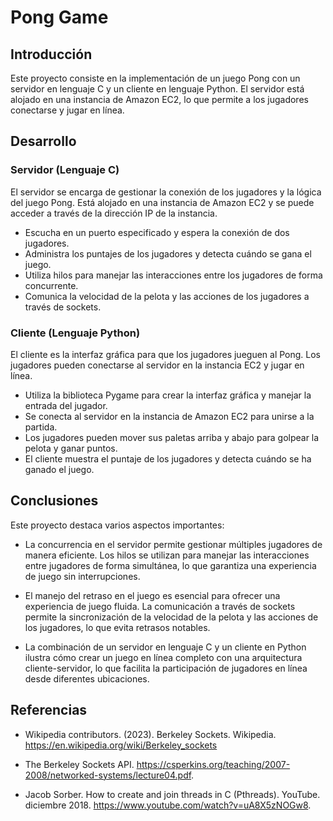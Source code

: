 # Pong Game

## Introducción

Este proyecto consiste en la implementación de un juego Pong con un servidor en lenguaje C y un cliente en lenguaje Python. El servidor está alojado en una instancia de Amazon EC2, lo que permite a los jugadores conectarse y jugar en línea.

## Desarrollo

### Servidor (Lenguaje C)

El servidor se encarga de gestionar la conexión de los jugadores y la lógica del juego Pong. Está alojado en una instancia de Amazon EC2 y se puede acceder a través de la dirección IP de la instancia.

- Escucha en un puerto especificado y espera la conexión de dos jugadores.
- Administra los puntajes de los jugadores y detecta cuándo se gana el juego.
- Utiliza hilos para manejar las interacciones entre los jugadores de forma concurrente.
- Comunica la velocidad de la pelota y las acciones de los jugadores a través de sockets.

### Cliente (Lenguaje Python)

El cliente es la interfaz gráfica para que los jugadores jueguen al Pong. Los jugadores pueden conectarse al servidor en la instancia EC2 y jugar en línea.

- Utiliza la biblioteca Pygame para crear la interfaz gráfica y manejar la entrada del jugador.
- Se conecta al servidor en la instancia de Amazon EC2 para unirse a la partida.
- Los jugadores pueden mover sus paletas arriba y abajo para golpear la pelota y ganar puntos.
- El cliente muestra el puntaje de los jugadores y detecta cuándo se ha ganado el juego.

## Conclusiones

Este proyecto destaca varios aspectos importantes:

- La concurrencia en el servidor permite gestionar múltiples jugadores de manera eficiente. Los hilos se utilizan para manejar las interacciones entre jugadores de forma simultánea, lo que garantiza una experiencia de juego sin interrupciones.

- El manejo del retraso en el juego es esencial para ofrecer una experiencia de juego fluida. La comunicación a través de sockets permite la sincronización de la velocidad de la pelota y las acciones de los jugadores, lo que evita retrasos notables.

- La combinación de un servidor en lenguaje C y un cliente en Python ilustra cómo crear un juego en línea completo con una arquitectura cliente-servidor, lo que facilita la participación de jugadores en línea desde diferentes ubicaciones.

## Referencias

- Wikipedia contributors. (2023). Berkeley Sockets. Wikipedia. https://en.wikipedia.org/wiki/Berkeley_sockets

- The Berkeley Sockets API. https://csperkins.org/teaching/2007-2008/networked-systems/lecture04.pdf.

- Jacob Sorber. How to create and join threads in C (Pthreads). YouTube. diciembre 2018. https://www.youtube.com/watch?v=uA8X5zNOGw8.
